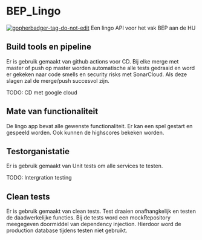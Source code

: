 
# BEP_Lingo
<a href='https://github.com/jpoles1/gopherbadger' target='_blank'>![gopherbadger-tag-do-not-edit](https://img.shields.io/badge/Go%20Coverage-79%25-brightgreen.svg?longCache=true&style=flat)</a>
Een lingo API voor het vak BEP aan de HU

## Build tools en pipeline
Er is gebruik gemaakt van github actions voor CD. Bij elke merge met master of push op master worden automatische alle tests gedraaid en word er gekeken naar code smells en security risks met SonarCloud. Als deze slagen zal de merge/push succesvol zijn.

TODO: CD met google cloud

## Mate van functionaliteit
De lingo app bevat alle gewenste functionaliteit. Er kan een spel gestart en gespeeld worden. Ook kunnen de highscores bekeken worden.

## Testorganistatie
Er is gebruik gemaakt van Unit tests om alle services te testen.

TODO: Intergration testing

## Clean tests
Er is gebruik gemaakt van clean tests. Test draaien onafhangkelijk en testen de daadwerkelijke functies. Bij de tests word een mockRepository meegegeven doormiddel van dependency injection. Hierdoor word de production database tijdens testen niet gebruikt. 

